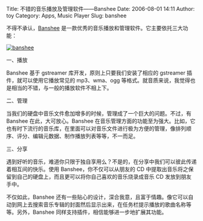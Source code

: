 Title: 不错的音乐播放及管理软件——Banshee
Date: 2006-08-01 14:11
Author: toy
Category: Apps, Music Player
Slug: banshee

不得不承认，[Banshee](http://www.banshee-project.org)
是一款优秀的音乐播放和管理软件。它主要依托三大功能：

[![banshee](http://static.flickr.com/65/160859953_fe249adb5a_m.jpg)](http://www.flickr.com/photos/xxd/160859953/ "Photo Sharing")

一、播放

Banshee 基于 gstreamer 库开发，原则上只要我们安装了相应的 gstreamer
插件，就可以使用它播放常见的 mp3、wma、ogg
等格式。就音质来说，我觉得也是相当的不错，与一般的播放软件不相上下。

二、管理

当我们的硬盘中音乐文件愈加增多的时候，管理成了一个巨大的问题。不过，有
Banshee 在此，大可放心。Banshee
在音乐管理方面的功能至为强大。比如，它也有时下流行的音乐库，在里面可以对音乐文件进行极为方便的管理，像排列顺序、评分、编辑元数据、制作播放列表等等，不一而足。

三、分享

遇到好听的音乐，难道你只限于独自享用么？不是的，在分享中我们可以彼此传递着相互间的快乐。使用
Banshee，你不仅可以从朋友的 CD
中提取出音乐将之保留到自己的硬盘上，而且更可以将你自己喜欢的音乐烧录成音乐
CD 发放到朋友手中。

不仅如此，Banshee
还有一些贴心的设计，深合我意，且富于情趣。像它可以自动到网上去搜索音乐专辑的封面然后显示出来，在任务栏提示播放的歌曲名称等等。另外，Banshee
同样支持插件，相信能够进一步地扩展其功能。
